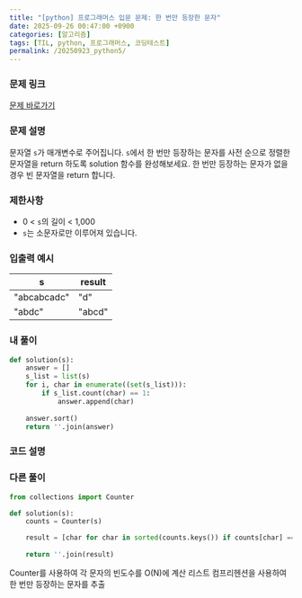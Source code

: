 ```yaml
---
title: "[python] 프로그래머스 입문 문제: 한 번만 등장한 문자"
date: 2025-09-26 00:47:00 +0900   
categories: [알고리즘]                 
tags: [TIL, python, 프로그래머스, 코딩테스트]
permalink: /20250923_python5/      
---
```


### 문제 링크

[문제 바로가기](https://school.programmers.co.kr/learn/courses/30/lessons/120896)

### 문제 설명

문자열 `s`가 매개변수로 주어집니다. `s`에서 한 번만 등장하는 문자를 사전 순으로 정렬한 문자열을 return 하도록 solution 함수를 완성해보세요. 한 번만 등장하는 문자가 없을 경우 빈 문자열을 return 합니다.





### 제한사항

- 0 < `s`의 길이 < 1,000
- `s`는 소문자로만 이루어져 있습니다.

### 입출력 예시

| s | result |
| --- | --- |
| "abcabcadc" | "d" |
| "abdc" | "abcd" |


### 내 풀이

```python
def solution(s):
    answer = []
    s_list = list(s)
    for i, char in enumerate((set(s_list))):
        if s_list.count(char) == 1:
            answer.append(char)
    
    answer.sort()
    return ''.join(answer)
```


### 코드 설명



### 다른 풀이

```python
from collections import Counter

def solution(s):
    counts = Counter(s)

    result = [char for char in sorted(counts.keys()) if counts[char] == 1]
    
    return ''.join(result)
```

Counter를 사용하여 각 문자의 빈도수를 O(N)에 계산
리스트 컴프리헨션을 사용하여 한 번만 등장하는 문자를 추출
